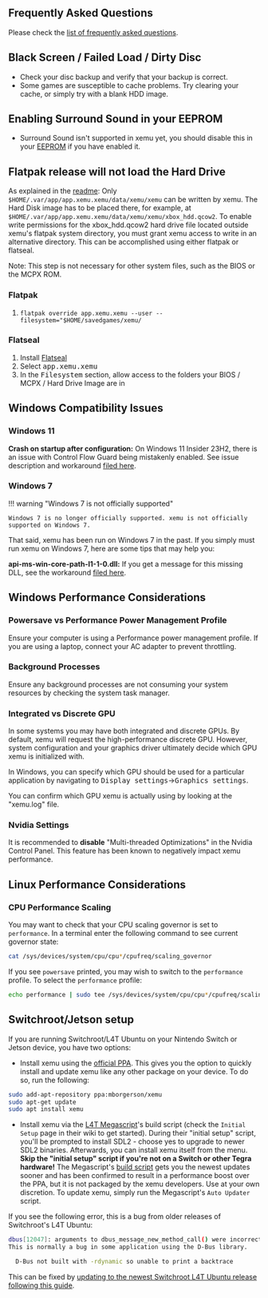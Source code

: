 ## Frequently Asked Questions

Please check the [list of frequently asked questions](faq.md).

## Black Screen / Failed Load / Dirty Disc

* Check your disc backup and verify that your backup is correct.
* Some games are susceptible to cache problems. Try clearing your cache, or
  simply try with a blank HDD image.

## Enabling Surround Sound in your EEPROM

* Surround Sound isn't supported in xemu yet, you should disable this in your [EEPROM](eeprom.md) if you have enabled it.

## Flatpak release will not load the Hard Drive

As explained in the [readme](https://github.com/flathub/app.xemu.Xemu?tab=readme-ov-file#usage): Only `$HOME/.var/app/app.xemu.xemu/data/xemu/xemu` can be written by xemu. The Hard Disk image has to be placed there, for example, at `$HOME/.var/app/app.xemu.xemu/data/xemu/xemu/xbox_hdd.qcow2`. To enable write permissions for the xbox_hdd.qcow2 hard drive file located outside xemu's flatpak system directory, you must grant xemu access to write in an alternative directory. This can be accomplished using either flatpak or flatseal.

Note: This step is not necessary for other system files, such as the BIOS or the MCPX ROM.

### Flatpak
1. `flatpak override app.xemu.xemu --user --filesystem="$HOME/savedgames/xemu/`

### Flatseal
1. Install [Flatseal](https://flathub.org/apps/details/com.github.tchx84.Flatseal)
2. Select <kbd>app.xemu.xemu</kbd>
3. In the <kbd>Filesystem</kbd> section, allow access to the folders your BIOS / MCPX / Hard Drive Image are in

## Windows Compatibility Issues

### Windows 11

**Crash on startup after configuration:** On Windows 11 Insider 23H2, there is an issue with Control Flow Guard being mistakenly enabled. See issue description and workaround [filed here](https://github.com/xemu-project/xemu/issues/1486#issuecomment-1647132796).

### Windows 7

!!! warning "Windows 7 is not officially supported"

    Windows 7 is no longer officially supported. xemu is not officially supported on Windows 7.

That said, xemu has been run on Windows 7 in the past. If you simply must run xemu on Windows 7, here are some tips that may help you:

**api-ms-win-core-path-l1-1-0.dll:** If you get a message for this missing DLL, see the workaround [filed here](https://github.com/xemu-project/xemu/issues/1482).

## Windows Performance Considerations

### Powersave vs Performance Power Management Profile

Ensure your computer is using a Performance power management profile. If you are using a laptop, connect your AC adapter to prevent throttling.

### Background Processes

Ensure any background processes are not consuming your system resources by checking the system task manager.

### Integrated vs Discrete GPU

In some systems you may have both integrated and discrete GPUs. By default, xemu
will request the high-performance discrete GPU. However, system configuration
and your graphics driver ultimately decide which GPU xemu is initialized with.

In Windows, you can specify which GPU should be used for a particular
application by navigating to <kbd>Display settings</kbd>&rarr;<kbd>Graphics settings</kbd>.

You can confirm which GPU xemu is actually using by looking at the "xemu.log"
file.

### Nvidia Settings

It is recommended to **disable** "Multi-threaded Optimizations" in the Nvidia
Control Panel. This feature has been known to negatively impact xemu
performance.

## Linux Performance Considerations

### CPU Performance Scaling

You may want to check that your CPU scaling governor is set to `performance`.
In a terminal enter the following command to see current governor state:

```bash
cat /sys/devices/system/cpu/cpu*/cpufreq/scaling_governor
```

If you see `powersave` printed, you may wish to switch to the `performance`
profile. To select the `performance` profile:

```bash
echo performance | sudo tee /sys/devices/system/cpu/cpu*/cpufreq/scaling_governor
```

## Switchroot/Jetson setup

If you are running Switchroot/L4T Ubuntu on your Nintendo Switch or Jetson device, you have two options:
- Install xemu using the [official PPA](https://launchpad.net/~mborgerson/+archive/ubuntu/xemu). This gives you the option to quickly install and update xemu like any other package on your device. To do so, run the following:
```bash
sudo add-apt-repository ppa:mborgerson/xemu
sudo apt-get update
sudo apt install xemu
```
- Install xemu via the [L4T Megascript](https://github.com/cobalt2727/L4T-Megascript/wiki/)'s build script (check the `Initial Setup` page in their wiki to get started).
During their "initial setup" script, you'll be prompted to install SDL2 - choose yes to upgrade to newer SDL2 binaries. Afterwards, you can install xemu itself from the menu. **Skip the "initial setup" script if you're not on a Switch or other Tegra hardware!**
The Megascript's [build script](https://github.com/cobalt2727/L4T-Megascript/blob/master/scripts/games_and_emulators/xemu.sh) gets you the newest updates sooner and has been confirmed to result in a performance boost over the PPA, but it is not packaged by the xemu developers. Use at your own discretion. To update xemu, simply run the Megascript's `Auto Updater` script.

If you see the following error, this is a bug from older releases of Switchroot's L4T Ubuntu:
```bash
dbus[12047]: arguments to dbus_message_new_method_call() were incorrect, assertion "path != NULL" failed in file ../../../dbus/dbus-message.c line 1362.
This is normally a bug in some application using the D-Bus library.

  D-Bus not built with -rdynamic so unable to print a backtrace
```

This can be fixed by [updating to the newest Switchroot L4T Ubuntu release following this guide](https://wiki.switchroot.org/en/Linux/Ubuntu-Install-Guide#updates-for-previous-30-installs).
